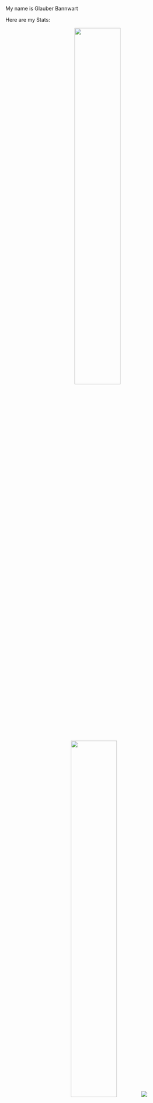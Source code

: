 My name is Glauber Bannwart

Here are my Stats:

<p align="center">
  <img height="50%" width="auto" src ="https://github-readme-stats.vercel.app/api?username=cancelei&show_icons=true&count_private=true&theme=darcula&hide_border=true&hide=issues,contribs&bg_color=00000000">
  <img height="50%" width="auto" src ="https://github-readme-stats.vercel.app/api/top-langs/?username=cancelei&layout=compact&hide_border=true&theme=darcula&bg_color=00000000&langs_count=6&hide=jupyter%20notebook,tex,css,php">
  <img src ="https://github-readme-streak-stats.herokuapp.com?user=cancelei&theme=darcula&hide_border=true&background=FFFFFF00">
</p>
